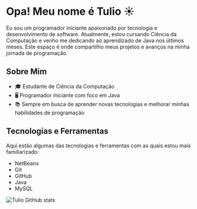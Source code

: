 # Opa! Meu nome é Tulio ☀️

Eu sou um programador iniciante apaixonado por tecnologia e desenvolvimento de software. Atualmente, estou cursando Ciência da Computação e venho me dedicando ao aprendizado de Java nos últimos meses. Este espaço é onde compartilho meus projetos e avanços na minha jornada de programação.

## Sobre Mim

- 🎓 Estudante de Ciência da Computação
- 🖥️ Programador iniciante com foco em Java
- 📚 Sempre em busca de aprender novas tecnologias e melhorar minhas habilidades de programação

## Tecnologias e Ferramentas

Aqui estão algumas das tecnologias e ferramentas com as quais estou mais familiarizado:

  - NetBeans
  - Git
  - GitHub
  - Java
  - MySQL

![Tulio GitHub stats](https://github-readme-stats.vercel.app/api?username=tulioanesio&theme=dark&show_icons=true)

